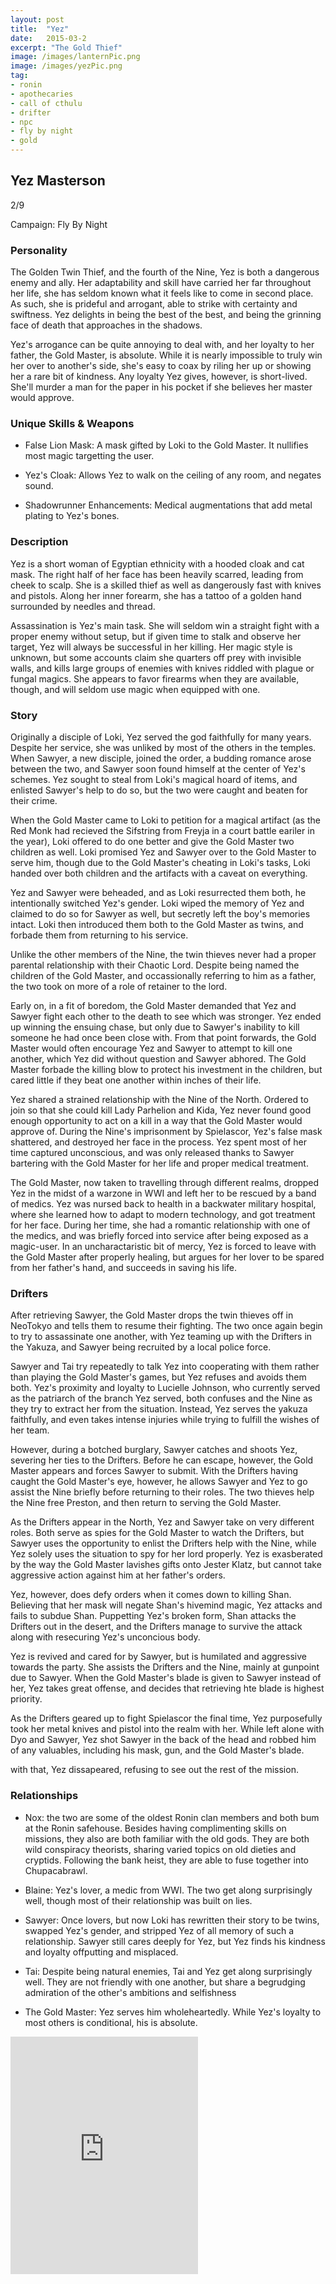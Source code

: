 ```yaml
---
layout: post
title:  "Yez"
date:   2015-03-2
excerpt: "The Gold Thief"
image: /images/lanternPic.png
image: /images/yezPic.png
tag:
- ronin
- apothecaries
- call of cthulu
- drifter 
- npc
- fly by night
- gold
---
```


## Yez Masterson

2/9

Campaign: Fly By Night


### Personality
The Golden Twin Thief, and the fourth of the Nine, Yez is both a dangerous enemy and ally. Her adaptability and skill have carried her far throughout her life, she has seldom known what it feels like to come in second place. As such, she is prideful and arrogant, able to strike with certainty and swiftness. Yez delights in being the best of the best, and being the grinning face of death that approaches in the shadows.

Yez's arrogance can be quite annoying to deal with, and her loyalty to her father, the Gold Master, is absolute. While it is nearly impossible to truly win her over to another's side, she's easy to coax by riling her up or showing her a rare bit of kindness. Any loyalty Yez gives, however, is short-lived. She'll murder a man for the paper in his pocket if she believes her master would approve.

### Unique Skills & Weapons

- False Lion Mask: A mask gifted by Loki to the Gold Master. It nullifies most magic targetting the user. 

- Yez's Cloak: Allows Yez to walk on the ceiling of any room, and negates sound.

- Shadowrunner Enhancements: Medical augmentations that add metal plating to Yez's bones.

### Description

Yez is a short woman of Egyptian ethnicity with a hooded cloak and cat mask. The right half of her face has been heavily scarred, leading from cheek to scalp. She is a skilled thief as well as dangerously fast with knives and pistols. Along her inner forearm, she has a tattoo of a golden hand surrounded by needles and thread.

Assassination is Yez's main task. She will seldom win a straight fight with a proper enemy without setup, but if given time to stalk and observe her target, Yez will always be successful in her killing. Her magic style is unknown, but some accounts claim she quarters off prey with invisible walls, and kills large groups of enemies with knives riddled with plague or fungal magics. She appears to favor firearms when they are available, though, and will seldom use magic when equipped with one.

### Story

Originally a disciple of Loki, Yez served the god faithfully for many years. Despite her service, she was unliked by most of the others in the temples. When Sawyer, a new disciple, joined the order, a budding romance arose between the two, and Sawyer soon found himself at the center of Yez's schemes. Yez sought to steal from Loki's magical hoard of items, and enlisted Sawyer's help to do so, but the two were caught and beaten for their crime.

When the Gold Master came to Loki to petition for a magical artifact (as the Red Monk had recieved the Sifstring from Freyja in a court battle eariler in the year), Loki offered to do one better and give the Gold Master two children as well. Loki promised Yez and Sawyer over to the Gold Master to serve him, though due to the Gold Master's cheating in Loki's tasks, Loki handed over both children and the artifacts with a caveat on everything.

Yez and Sawyer were beheaded, and as Loki resurrected them both, he intentionally switched Yez's gender. Loki wiped the memory of Yez and claimed to do so for Sawyer as well, but secretly left the boy's memories intact. Loki then introduced them both to the Gold Master as twins, and forbade them from returning to his service.

Unlike the other members of the Nine, the twin thieves never had a proper parental relationship with their Chaotic Lord. Despite being named the children of the Gold Master, and occassionally referring to him as a father, the two took on more of a role of retainer to the lord.

Early on, in a fit of boredom, the Gold Master demanded that Yez and Sawyer fight each other to the death to see which was stronger. Yez ended up winning the ensuing chase, but only due to Sawyer's inability to kill someone he had once been close with. From that point forwards, the Gold Master would often encourage Yez and Sawyer to attempt to kill one another, which Yez did without question and Sawyer abhored. The Gold Master forbade the killing blow to protect his investment in the children, but cared little if they beat one another within inches of their life.

Yez shared a strained relationship with the Nine of the North. Ordered to join so that she could kill Lady Parhelion and Kida, Yez never found good enough opportunity to act on a kill in a way that the Gold Master would approve of. During the Nine's imprisonment by Spielascor, Yez's false mask shattered, and destroyed her face in the process. Yez spent most of her time captured unconscious, and was only released thanks to Sawyer bartering with the Gold Master for her life and proper medical treatment.

The Gold Master, now taken to travelling through different realms, dropped Yez in the midst of a warzone in WWI and left her to be rescued by a band of medics. Yez was nursed back to health in a backwater military hospital, where she learned how to adapt to modern technology, and got treatment for her face. During her time, she had a romantic relationship with one of the medics, and was briefly forced into service after being exposed as a magic-user. In an uncharactaristic bit of mercy, Yez is forced to leave with the Gold Master after properly healing, but argues for her lover to be spared from her father's hand, and succeeds in saving his life.  

### Drifters

After retrieving Sawyer, the Gold Master drops the twin thieves off in NeoTokyo and tells them to resume their fighting. The two once again begin to try to assassinate one another, with Yez teaming up with the Drifters in the Yakuza, and Sawyer being recruited by a local police force.

Sawyer and Tai try repeatedly to talk Yez into cooperating with them rather than playing the Gold Master's games, but Yez refuses and avoids them both. Yez's proximity and loyalty to Lucielle Johnson, who currently served as the patriarch of the branch Yez served, both confuses and the Nine as they try to extract her from the situation. Instead, Yez serves the yakuza faithfully, and even takes intense injuries while trying to fulfill the wishes of her team.

However, during a botched burglary, Sawyer catches and shoots Yez, severing her ties to the Drifters. Before he can escape, however, the Gold Master appears and forces Sawyer to submit. With the Drifters having caught the Gold Master's eye, however, he allows Sawyer and Yez to go assist the Nine briefly before returning to their roles. The two thieves help the Nine free Preston, and then return to serving the Gold Master.

As the Drifters appear in the North, Yez and Sawyer take on very different roles. Both serve as spies for the Gold Master to watch the Drifters, but Sawyer uses the opportunity to enlist the Drifters help with the Nine, while Yez solely uses the situation to spy for her lord properly. Yez is exasberated by the way the Gold Master lavishes gifts onto Jester Klatz, but cannot take aggressive action against him at her father's orders.

Yez, however, does defy orders when it comes down to killing Shan. Believing that her mask will negate Shan's hivemind magic, Yez attacks and fails to subdue Shan. Puppetting Yez's broken form, Shan attacks the Drifters out in the desert, and the Drifters manage to survive the attack along with resecuring Yez's unconcious body.

Yez is revived and cared for by Sawyer, but is humilated and aggressive towards the party. She assists the Drifters and the Nine, mainly at gunpoint due to Sawyer. When the Gold Master's blade is given to Sawyer instead of her, Yez takes great offense, and decides that retrieving hte blade is highest priority.

As the Drifters geared up to fight Spielascor the final time, Yez purposefully took her metal knives and pistol into the realm with her. While left alone with Dyo and Sawyer, Yez shot Sawyer in the back of the head and robbed him of any valuables, including his mask, gun, and the Gold Master's blade.

with that, Yez dissapeared, refusing to see out the rest of the mission.


### Relationships

- Nox: the two are some of the oldest Ronin clan members and both bum at the Ronin safehouse. Besides having complimenting skills on missions, they also are both familiar with the old gods. They are both wild conspiracy theorists, sharing varied topics on old dieties and cryptids. Following the bank heist, they are able to fuse together into Chupacabrawl.

- Blaine: Yez's lover, a medic from WWI. The two get along surprisingly well, though most of their relationship was built on lies.

- Sawyer: Once lovers, but now Loki has rewritten their story to be twins, swapped Yez's gender, and stripped Yez of all memory of such a relationship. Sawyer still cares deeply for Yez, but Yez finds his kindness and loyalty offputting and misplaced.

- Tai: Despite being natural enemies, Tai and Yez get along surprisingly well. They are not friendly with one another, but share a begrudging admiration of the other's ambitions and selfishness

- The Gold Master: Yez serves him wholeheartedly. While Yez's loyalty to most others is conditional, his is absolute.

<iframe src="https://open.spotify.com/embed/user/isittooshortornotavailable/playlist/1P6tBvJBuzQs5WjXTVOF2z" width="300" height="380" frameborder="0" allowtransparency="true" allow="encrypted-media"></iframe>
